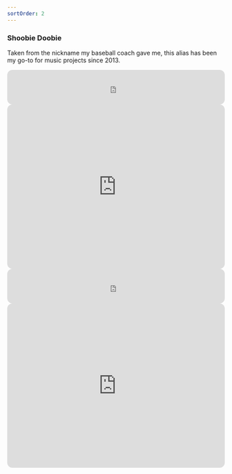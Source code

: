 ```yaml
---
sortOrder: 2
---
```


### Shoobie Doobie

Taken from the nickname my baseball coach gave me, this alias has been my go-to for music projects since 2013.

<div class='grid col1 expand-md2 gap1'>

  <iframe style="border-radius:12px" src="https://open.spotify.com/embed/album/2Idtq0IC7n3Me1Ke1g9iUs?utm_source=generator" width="100%" height="80" frameBorder="0" allowfullscreen="" allow="autoplay; clipboard-write; encrypted-media; fullscreen; picture-in-picture" loading="lazy" class='hide-md'></iframe>
  <iframe style="border-radius:12px" src="https://open.spotify.com/embed/album/2Idtq0IC7n3Me1Ke1g9iUs?utm_source=generator" width="100%" height="380" frameBorder="0" allowfullscreen="" allow="autoplay; clipboard-write; encrypted-media; fullscreen; picture-in-picture" loading="lazy" class='show-md'></iframe>

  <iframe style="border-radius:12px" src="https://open.spotify.com/embed/album/1DJBLXcBQvQBDFJnOa8TJW?utm_source=generator" width="100%" height="80" frameBorder="0" allowfullscreen="" allow="autoplay; clipboard-write; encrypted-media; fullscreen; picture-in-picture" loading="lazy" class='hide-md'></iframe>
  <iframe style="border-radius:12px" src="https://open.spotify.com/embed/album/1DJBLXcBQvQBDFJnOa8TJW?utm_source=generator" width="100%" height="380" frameBorder="0" allowfullscreen="" allow="autoplay; clipboard-write; encrypted-media; fullscreen; picture-in-picture" loading="lazy" class='show-md'></iframe>

</div